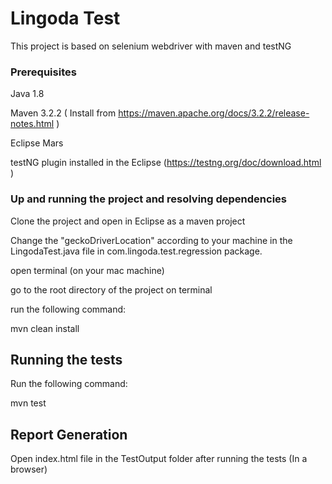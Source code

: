 # Lingoda Test 
 This project is based on selenium webdriver with maven and testNG

### Prerequisites
Java 1.8 

Maven 3.2.2 ( Install from https://maven.apache.org/docs/3.2.2/release-notes.html )

Eclipse Mars

testNG plugin installed in the Eclipse (https://testng.org/doc/download.html )


### Up and running the project and resolving dependencies

Clone the project and open in Eclipse as a maven project

Change the "geckoDriverLocation" according to your machine in the LingodaTest.java file in com.lingoda.test.regression package.

open terminal (on your mac machine)

go to the root directory of the project on terminal

run the following command:

mvn clean install



## Running the tests

Run the following command:

mvn test

## Report Generation

Open index.html file in the TestOutput folder after running the tests (In a browser)
